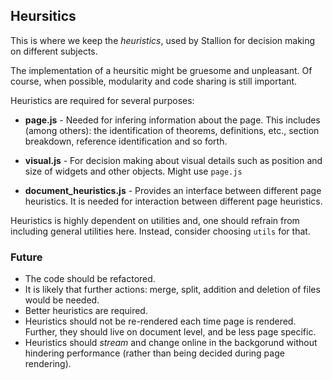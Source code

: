 ## Heursitics
This is where we keep the *heuristics*, used by Stallion for decision making on different subjects.

The implementation of a heursitic might be gruesome and unpleasant. Of course, when possible, modularity and code sharing is still important. 

Heuristics are required for several purposes:

* **page.js** - Needed for infering information about the page. This includes (among others): the identification of theorems, definitions, etc.,  section breakdown, reference identification and so forth.

* **visual.js** - For decision making about visual details such as position and size of widgets and other objects. Might use `page.js`

* **document_heuristics.js** - Provides an interface between different page heuristics. It is needed for interaction between different page heuristics.


Heuristics is highly dependent on utilities and, one should refrain from including general utilities here. Instead, consider choosing `utils` for that. 


### Future
* The code should be refactored. 
* It is likely that further actions: merge, split, addition and deletion of files would be needed.
* Better heuristics are required.
* Heuristics should not be re-rendered each time page is rendered. Further, they should live on document level, and be less page specific.
* Heuristics should *stream* and change online in the backgorund without hindering performance (rather than being decided during page rendering).
